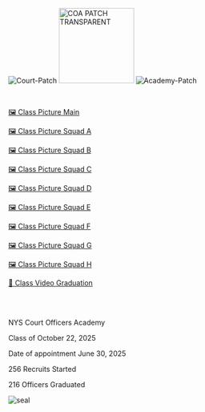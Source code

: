



![Court-Patch](https://github.com/user-attachments/assets/b445fc70-a8ab-406d-8ae9-9e371e9216b0)
<img width="150" height="150" alt="COA PATCH TRANSPARENT" src="https://github.com/user-attachments/assets/9f224398-9804-429a-908e-5bd5edc39c3c" />
![Academy-Patch](https://github.com/user-attachments/assets/57847532-b150-4663-a617-8837e1f68fc3)

<br>




<!-- Show a download link and open a preview when clicked  -->  
[🖼️ Class Picture Main](./Class%20Pic%2010.22.2025%20Main.jpg)           

[🖼️ Class Picture Squad A](./Class%20Pic%2010.22.2025%20Squad%20A.jpg)  

[🖼️ Class Picture Squad B](./Class%20Pic%2010.22.2025%20Squad%20B.jpg)  

[🖼️ Class Picture Squad C](./Class%20Pic%2010.22.2025%20Squad%20C.jpg)  

[🖼️ Class Picture Squad D](./Class%20Pic%2010.22.2025%20Squad%20D.jpg)  

[🖼️ Class Picture Squad E](./Class%20Pic%2010.22.2025%20Squad%20E.jpg)  

[🖼️ Class Picture Squad F](./Class%20Pic%2010.22.2025%20Squad%20F.jpg)  

[🖼️ Class Picture Squad G](./Class%20Pic%2010.22.2025%20Squad%20G.jpg)  

[🖼️ Class Picture Squad H](./Class%20Pic%2010.22.2025%20Squad%20H.jpg)  

[🎥 Class Video Graduation](https://drive.google.com/file/d/1KrVmX4wgGVbBrKGq4KAHHKTjrSAuP804/view?usp=sharing)  

<br>
<br>

NYS Court Officers Academy

Class of October 22, 2025

Date of appointment June 30, 2025

256 Recruits Started

216 Officers Graduated


![seal](https://github.com/user-attachments/assets/27efef0c-79bb-4be1-9f50-db524179f848)


